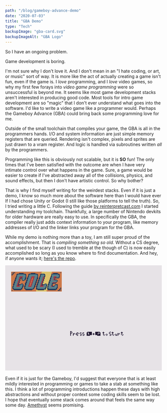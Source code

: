 ```yaml
---
path: "/blog/gameboy-advance-demo"
date: "2020-07-03"
title: "GBA Demo"
type: "Tech"
backupImage: "gba-card.svg"
backupImageAlt: "GBA Logo"
---
```

So I have an ongoing problem.

Game development is boring.

I'm not sure why I don't love it. And I don't mean in an "I hate coding, or art, or music" sort of way. It is more like the act of actually creating a game isn't fun, even if the game is. I _love_ programming, and I _love_ video games, so why my first few forays into _video game programming_ were so unsuccessful is beyond me. It seems like most game development stacks aren't interested in producing good code. Most tools for intro game development are so "magic" that I don't ever understand what goes into the software. I'd like to write a video game like a programmer would. Perhaps the Gameboy Advance (GBA) could bring back some programming love for me.

Outside of the small toolchain that compiles your game, the GBA is all in the programmers hands. I/O and system information are just simple memory registers that are queried. Rendering isn't complex, pixels and sprites are just drawn to a vram register. And logic is handled via subroutines written _all_ by the programmers.

Programming like this is obviously not scalable, but it is **SO** fun! The only times that I've been satisfied with the outcome are when I have very intimate control over what happens in the game. Sure, a game would be easier to create if I've abstracted away all of the collisions, physics, and sound effects, but then I don't have artistic control. So why bother?

That is why I find myself writing for the weirdest stacks. Even if it is just a demo, I know so much more about the software here than I would have ever If I had chose Unity or Godot (I still like those platforms to tell the truth). So, I tried writing a little C. Following the guide [by reinterpretcast.com](https://www.reinterpretcast.com/writing-a-game-boy-advance-game) I started understanding my toolchain. Thankfully, a large number of Nintendo devkits for older hardware are really easy to use. In specifically the GBA, the compiler really just adds context information to your program, like memory addresses of I/O and the linker links your program for the GBA.

While my demo is nothing more than a toy, I am still super proud of the accomplishment. That is _compiling something so old_. Without a CS degree, what used to be scary (I used to tremble at the though of C) is now easily accomplished so long as you know where to find documentation. And hey, if anyone wants it; [here's the repo](https://github.com/ColeyG/coles-gba-demo).

![My Gameboy Demo Start Screen. "Press L + R to Start"](./images/gba-game.png)

Even if it is just for the Gameboy, I'd suggest that everyone that is at least mildly interested in programming or games to take a stab at something like this. I think a lot of programming introductions happen these days with high abstractions and without proper context some coding skills seem to be lost. I hope that eventually some stack comes around that feels the same way some day. [Amethyst](https://github.com/amethyst/amethyst) seems promising.
